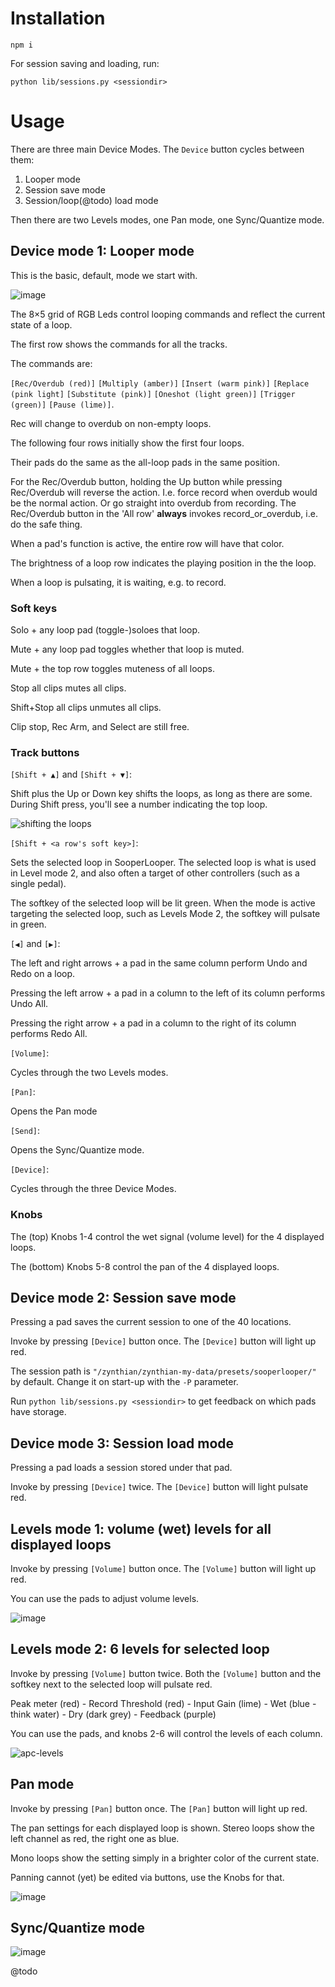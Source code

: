 # Installation

```
npm i
```

For session saving and loading, run:

```
python lib/sessions.py <sessiondir>
```

# Usage

There are three main Device Modes. The `Device` button cycles between them:

1. Looper mode
2. Session save mode
3. Session/loop(@todo) load mode

Then there are two Levels modes, one Pan mode, one Sync/Quantize mode.

## Device mode 1: Looper mode

This is the basic, default, mode we start with.

![image](https://github.com/user-attachments/assets/e6572158-7ece-4728-b876-0dd534a4c04b)

The 8×5 grid of RGB Leds control looping commands and reflect the current state of a loop.

The first row shows the commands for all the tracks.

The commands are:

`[Rec/Overdub (red)]` `[Multiply (amber)]` `[Insert (warm pink)]` `[Replace (pink light]` `[Substitute (pink)]` `[Oneshot (light green)]` `[Trigger (green)]` `[Pause (lime)]`.

Rec will change to overdub on non-empty loops.

The following four rows initially show the first four loops.

Their pads do the same as the all-loop pads in the same position.

For the Rec/Overdub button, holding the Up button while pressing
Rec/Overdub will reverse the action. I.e. force record when overdub
would be the normal action. Or go straight into overdub from
recording. The Rec/Overdub button in the 'All row' **always** invokes
record_or_overdub, i.e. do the safe thing.

When a pad's function is active, the entire row will have that color.

The brightness of a loop row indicates the playing position in the the loop.

When a loop is pulsating, it is waiting, e.g. to record.

### Soft keys

Solo + any loop pad (toggle-)soloes that loop.

Mute + any loop pad toggles whether that loop is muted.

Mute + the top row toggles muteness of all loops.

Stop all clips mutes all clips.

Shift+Stop all clips unmutes all clips.

Clip stop, Rec Arm, and Select are still free.

### Track buttons

`[Shift + ▲]` and `[Shift + ▼]`:

Shift plus the Up or Down key shifts the loops, as long as there are
some. During Shift press, you'll see a number indicating the top loop.

![shifting the loops](https://github.com/user-attachments/assets/19b98756-5793-4c90-854d-6602b370aa8b)

`[Shift + <a row's soft key>]`: 

Sets the selected loop in SooperLooper. The selected loop is what is used in Level mode 2, and also often a target of other controllers (such as a single pedal).

The softkey of the selected loop will be lit green. When the mode is active targeting the selected loop, such as Levels Mode 2, the softkey will pulsate in green.

`[◀]` and `[▶]`:

The left and right arrows + a pad in the same column perform Undo and Redo on a loop.

Pressing the left arrow + a pad in a column to the left of its column performs Undo All.

Pressing the right arrow + a pad in a column to the right of its column performs Redo All.

`[Volume]`:

Cycles through the two Levels modes.

`[Pan]`:

Opens the Pan mode

`[Send]`:

Opens the Sync/Quantize mode.

`[Device]`:

Cycles through the three Device Modes.

### Knobs

The (top) Knobs 1-4 control the wet signal (volume level) for the 4 displayed loops.

The (bottom) Knobs 5-8 control the pan of the 4 displayed loops.

## Device mode 2: Session save mode

Pressing a pad saves the current session to one of the 40 locations.

Invoke by pressing `[Device]` button once. The `[Device]` button will light up red.

The session path is `"/zynthian/zynthian-my-data/presets/sooperlooper/"` by default. Change it on start-up with the `-P` parameter.

Run `python lib/sessions.py <sessiondir>` to get feedback on which pads have storage.

## Device mode 3: Session load mode

Pressing a pad loads a session stored under that pad.

Invoke by pressing `[Device]` twice. The `[Device]` button will light pulsate red.

## Levels mode 1: volume (wet) levels for all displayed loops

Invoke by pressing `[Volume]` button once. The `[Volume]` button will light up red.

You can use the pads to adjust volume levels.

![image](https://github.com/user-attachments/assets/0a1ee7b7-b953-4ce3-9d74-3f765bf6a5f6)

## Levels mode 2: 6 levels for selected loop

Invoke by pressing `[Volume]` button twice. Both the `[Volume]` button and the softkey next to the selected loop will pulsate red.

Peak meter (red) - Record Threshold (red) - Input Gain (lime) - Wet (blue - think water) - Dry (dark grey) - Feedback (purple)

You can use the pads, and knobs 2-6 will control the levels of each column.

![apc-levels](https://github.com/user-attachments/assets/23fea30b-70d8-4055-8505-2d6b960cbaa3)

## Pan mode

Invoke by pressing `[Pan]` button once. The `[Pan]` button will light up red.

The pan settings for each displayed loop is shown. Stereo loops show the left channel as red, the right one as blue.

Mono loops show the setting simply in a brighter color of the current state.

Panning cannot (yet) be edited via buttons, use the Knobs for that.

![image](https://github.com/user-attachments/assets/d8f34e60-0202-4365-8116-5fd24e138542)

## Sync/Quantize mode

![image](https://github.com/user-attachments/assets/54a12d32-2283-4331-a9b1-1317e7498563)


@todo
